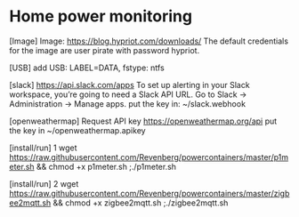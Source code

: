 # Home power monitoring

[Image]
Image: https://blog.hypriot.com/downloads/
The default credentials for the image are user pirate with password hypriot.

[USB]
add USB: LABEL=DATA, fstype: ntfs

[slack]
https://api.slack.com/apps
To set up alerting in your Slack workspace, you’re going to need a Slack API URL. Go to Slack -> Administration -> Manage apps.
put the key in: ~/slack.webhook

[openweathermap]
Request API key https://openweathermap.org/api 
put the key in ~/openweathermap.apikey

[install/run] 1
wget https://raw.githubusercontent.com/Revenberg/powercontainers/master/p1meter.sh && chmod +x p1meter.sh ;./p1meter.sh

[install/run] 2
wget https://raw.githubusercontent.com/Revenberg/powercontainers/master/zigbee2mqtt.sh && chmod +x zigbee2mqtt.sh ;./zigbee2mqtt.sh


